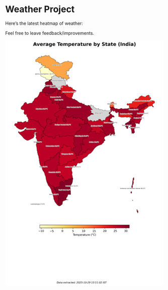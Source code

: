 # Weather Project

Here’s the latest heatmap of weather:

Feel free to leave feedback/improvements.

![India Heatmap](docs/assets/india_heatmap.png?v=01C510)
